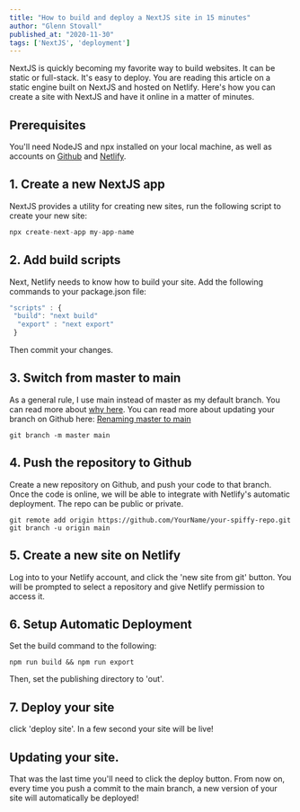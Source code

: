 ```yaml
---
title: "How to build and deploy a NextJS site in 15 minutes"
author: "Glenn Stovall"
published_at: "2020-11-30"
tags: ['NextJS', 'deployment']
---
```


NextJS is quickly becoming my favorite way to build websites. It can be static or full-stack. It's easy to deploy. You are reading this article on a static engine built on NextJS and hosted on Netlify. Here's how you can create a site with NextJS and have it online in a matter of minutes. 

## Prerequisites

You'll need NodeJS and npx installed on your local machine, as well as accounts on [Github](https://github.com) and [Netlify](https://netlify.com). 

## 1. Create a new NextJS app

NextJS provides a utility for creating new sites, run the following script to create your new site: 

```js
npx create-next-app my-app-name
```

## 2. Add build scripts

Next, Netlify needs to know how to build your site. Add the following commands to your package.json file: 

```js
"scripts" : { 
 "build": "next build"
  "export" : "next export"
 } 
```

Then commit your changes. 

## 3. Switch from master to main

As a general rule, I use main instead of master as my default branch. You can read more about [why here](https://twitter.com/tobie/status/1270290278029631489). You can read more about updating your branch on Github here: [Renaming master to main](https://github.com/github/renaming)

```
git branch -m master main
```

## 4. Push the repository to Github

Create a new repository on Github, and push your code to that branch. Once the code is online, we will be able to integrate with Netlify's automatic deployment. The repo can be public or private. 

```
git remote add origin https://github.com/YourName/your-spiffy-repo.git
git branch -u origin main
```

## 5. Create a new site on Netlify

Log into to your Netlify account, and click the 'new site from git' button. You will be prompted to select a repository and give Netlify permission to access it. 

## 6. Setup Automatic Deployment

Set the build command to the following: 
```
npm run build && npm run export
```

Then, set the publishing directory to 'out'.

## 7. Deploy your site
click 'deploy site'. In a few second your site will be live! 

## Updating your site. 
That was the last time you'll need to click the deploy button. From now on, every time you push a commit to the main branch, a new version of your site will automatically be deployed! 
